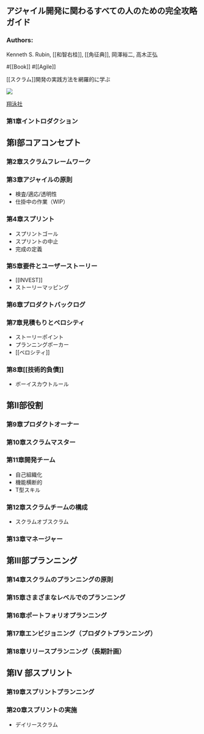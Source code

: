 ## アジャイル開発に関わるすべての人のための完全攻略ガイド

### Authors:
Kenneth S. Rubin, [[和智右桂]], [[角征典]], 岡澤裕二, 高木正弘

#[[Book]] #[[Agile]]

[[スクラム]]開発の実践方法を網羅的に学ぶ

![](https://www.seshop.com/static/images/product/17008/L.png)

[翔泳社](https://www.shoeisha.co.jp/book/detail/9784798130507)

### 第1章イントロダクション
## 第I部コアコンセプト
### 第2章スクラムフレームワーク
### 第3章アジャイルの原則
- 検査/適応/透明性
- 仕掛中の作業（WIP）
### 第4章スプリント
- スプリントゴール
- スプリントの中止
- 完成の定義
### 第5章要件とユーザーストーリー
- [[INVEST]]
- ストーリーマッピング
### 第6章プロダクトバックログ
### 第7章見積もりとベロシティ
- ストーリーポイント
- プランニングポーカー
- [[ベロシティ]]
### 第8章[[技術的負債]]
- ボーイスカウトルール
## 第II部役割
### 第9章プロダクトオーナー
### 第10章スクラムマスター
### 第11章開発チーム
- 自己組織化
- 機能横断的
- T型スキル
### 第12章スクラムチームの構成
- スクラムオブスクラム
### 第13章マネージャー
## 第III部プランニング
### 第14章スクラムのプランニングの原則
### 第15章さまざまなレベルでのプランニング
### 第16章ポートフォリオプランニング
### 第17章エンビジョニング（プロダクトプランニング）
### 第18章リリースプランニング（長期計画）
## 第IV 部スプリント
### 第19章スプリントプランニング
### 第20章スプリントの実施
- デイリースクラム